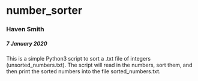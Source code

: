 # number_sorter
### Haven Smith
##### 7 January 2020
This is a simple Python3 script to sort a .txt file of integers (unsorted_numbers.txt). 
The script will read in the numbers, sort them, and then print the sorted numbers into the file sorted_numbers.txt.
